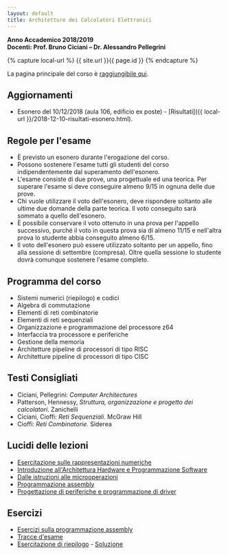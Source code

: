 ```yaml
---
layout: default
title: Architetture dei Calcolatori Elettronici
---
```

**Anno Accademico 2018/2019**    
**Docenti: Prof. Bruno Ciciani &ndash; Dr. Alessandro Pellegrini**

{% capture local-url %}
{{ site.url }}{{ page.id }}
{% endcapture %}

La pagina principale del corso è
[raggiungibile qui](http://www.dis.uniroma1.it/~ciciani/index.php?option=com_content&view=article&id=47).


Aggiornamenti
-------------

* Esonero del 10/12/2018 (aula 106, edificio ex poste) - [Risultati]({{ local-url }}/2018-12-10-risultati-esonero.html).


Regole per l'esame
------------------

* È previsto un esonero durante l'erogazione del corso.
* Possono sostenere l'esame tutti gli studenti del corso indipendentemente dal superamento dell'esonero.
* L'esame consiste di due prove, una progettuale ed una teorica. Per superare l'esame si deve conseguire almeno 9/15 in ognuna delle due prove.
* Chi vuole utilizzare il voto dell'esonero, deve rispondere soltanto alle ultime due domande della parte teorica. Il voto conseguito sarà sommato a quello dell'esonero.
* È possibile conservare il voto ottenuto in una prova per l'appello successivo, purché il voto in questa prova sia di almeno 11/15 e nell'altra prova lo studente abbia conseguito almeno 6/15.
* Il voto dell'esonero può essere utilizzato soltanto per un appello, fino alla sessione di settembre (compresa). Oltre quella sessione lo studente dovrà comunque sostenere l'esame completo.


Programma del corso
-------------------

* Sistemi numerici (riepilogo) e codici
* Algebra di commutazione
* Elementi di reti combinatorie
* Elementi di reti sequenziali
* Organizzazione e programmazione del processore z64
* Interfaccia tra processore e periferiche
* Gestione della memoria
* Architetture pipeline di processori di tipo RISC
* Architetture pipeline di processori di tipo CISC


Testi Consigliati
-----------------

* Ciciani, Pellegrini: *Computer Architectures*
* Patterson, Hennessy, *Struttura, organizzazione e progetto dei calcolatori*. Zanichelli
* Ciciani, Cioffi: *Reti Sequenziali*. McGraw Hill
* Cioffi: *Reti Combinatorie*. Siderea


Lucidi delle lezioni
--------------------

* [Esercitazione sulle rappresentazioni numeriche](https://www.dropbox.com/s/cvouxvt53yn6ymw/1.%20Esercitazioni%20numeri.pdf?dl=0)
* [Introduzione all'Architettura Hardware e Programmazione Software](https://www.dropbox.com/s/qrnnbb6m3n0bvub/2.%20Architettura%20Hardware%20e%20Software.pdf?dl=0)
* [Dalle istruzioni alle microoperazioni](https://www.dropbox.com/s/sjj9xx9vwswsfmt/3.%20Microoperazioni.pdf?dl=0)
* [Programmazione assembly](https://www.dropbox.com/s/9t6qc8y3hqbj512/4.%20Programmazione%20Assembly.pdf?dl=0)
* [Progettazione di periferiche e programmazione di driver](https://www.dropbox.com/s/courjba7xqyrg7v/5.%20Programmazione%20Device%20Driver.pdf?dl=0)


Esercizi
--------

* [Esercizi sulla programmazione assembly](https://www.dropbox.com/s/udwrmkgqjlc7zoy/4a.%20EsercziAssemblyPD32.pdf?dl=0)
* [Tracce d'esame](https://www.dropbox.com/s/oobuvgu14yb1k8t/prove-di-esame.zip?dl=0)
* [Esercitazione di riepilogo]({{local-url}}/riepilogo.pdf) - [Soluzione]({{local-url}}/2017-soluzione.pdf)


